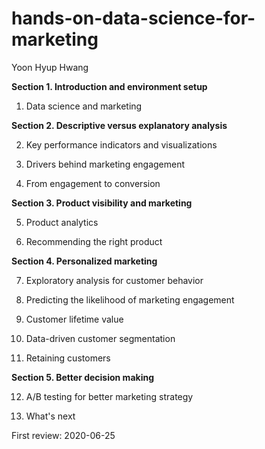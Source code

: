 # hands-on-data-science-for-marketing

Yoon Hyup Hwang

**Section 1. Introduction and environment setup**

1. Data science and marketing 

**Section 2. Descriptive versus explanatory analysis**

2. Key performance indicators and visualizations 

3. Drivers behind marketing engagement 

4. From engagement to conversion 

**Section 3. Product visibility and marketing**

5. Product analytics 

6. Recommending the right product 

**Section 4. Personalized marketing**

7. Exploratory analysis for customer behavior 

8. Predicting the likelihood of marketing engagement 

9. Customer lifetime value 

10. Data-driven customer segmentation 

11. Retaining customers 

**Section 5. Better decision making**

12. A/B testing for better marketing strategy 

13. What's next


First review: 2020-06-25
